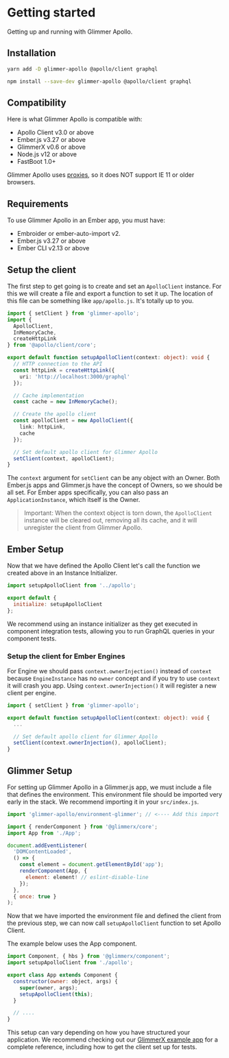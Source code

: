 # Getting started

Getting up and running with Glimmer Apollo.

## Installation

```sh
yarn add -D glimmer-apollo @apollo/client graphql
```

```sh
npm install --save-dev glimmer-apollo @apollo/client graphql
```

## Compatibility

Here is what Glimmer Apollo is compatible with:

- Apollo Client v3.0 or above
- Ember.js v3.27 or above
- GlimmerX v0.6 or above
- Node.js v12 or above
- FastBoot 1.0+

Glimmer Apollo uses [proxies](https://developer.mozilla.org/en-US/docs/Web/JavaScript/Reference/Global_Objects/Proxy), so it does NOT support IE 11 or older browsers.

## Requirements

To use Glimmer Apollo in an Ember app, you must have:

- Embroider or ember-auto-import v2.
- Ember.js v3.27 or above
- Ember CLI v2.13 or above

## Setup the client

The first step to get going is to create and set an `ApolloClient` instance.
For this we will create a file and export a function to set it up. The location
of this file can be something like `app/apollo.js`. It's totally up to you.

```ts:app/apollo.ts
import { setClient } from 'glimmer-apollo';
import {
  ApolloClient,
  InMemoryCache,
  createHttpLink
} from '@apollo/client/core';

export default function setupApolloClient(context: object): void {
  // HTTP connection to the API
  const httpLink = createHttpLink({
    uri: 'http://localhost:3000/graphql'
  });

  // Cache implementation
  const cache = new InMemoryCache();

  // Create the apollo client
  const apolloClient = new ApolloClient({
    link: httpLink,
    cache
  });

  // Set default apollo client for Glimmer Apollo
  setClient(context, apolloClient);
}
```

The `context` argument for `setClient` can be any object with an Owner. Both
Ember.js apps and Glimmer.js have the concept of Owners, so we should be all set.
For Ember apps specifically, you can also pass an `ApplicationInstance`, which itself
is the Owner. 


> Important: When the context object is torn down, the `ApolloClient` instance
> will be cleared out, removing all its cache, and it will unregister the client
> from Glimmer Apollo.

## Ember Setup

Now that we have defined the Apollo Client let's call the function we created
above in an Instance Initializer.

```ts:app/instance-initializers/apollo.js
import setupApolloClient from '../apollo';

export default {
  initialize: setupApolloClient
};
```

We recommend using an instance initializer as they get executed in component
integration tests, allowing you to run GraphQL queries in your component tests.

### Setup the client for Ember Engines

For Engine we should pass `context.ownerInjection()` instead of `context`
because `EngineInstance` has no `owner` concept and if you try to use `context` it will crash you app. Using `context.ownerInjection()` it will register a new client per engine.

```ts:app/apollo.ts
import { setClient } from 'glimmer-apollo';

export default function setupApolloClient(context: object): void {
  ...

  // Set default apollo client for Glimmer Apollo
  setClient(context.ownerInjection(), apolloClient);
}
```

## Glimmer Setup

For setting up Glimmer Apollo in a Glimmer.js app, we must include a file that
defines the environment. This environment file should be imported very early in
the stack. We recommend importing it in your `src/index.js`.

```js:src/index.js
import 'glimmer-apollo/environment-glimmer'; // <---- Add this import

import { renderComponent } from '@glimmerx/core';
import App from './App';

document.addEventListener(
  'DOMContentLoaded',
  () => {
    const element = document.getElementById('app');
    renderComponent(App, {
      element: element! // eslint-disable-line
    });
  },
  { once: true }
);
```

Now that we have imported the environment file and defined the client from the
previous step, we can now call `setupApolloClient` function to set Apollo Client.

The example below uses the App component.

```ts:src/App.js
import Component, { hbs } from '@glimmerx/component';
import setupApolloClient from './apollo';

export class App extends Component {
  constructor(owner: object, args) {
    super(owner, args);
    setupApolloClient(this);
  }

  // ....
}
```

This setup can vary depending on how you have structured your application.
We recommend checking out our [GlimmerX example app](https://github.com/josemarluedke/glimmer-apollo/tree/main/examples/glimmerx)
for a complete reference, including how to get the client set up for tests.
